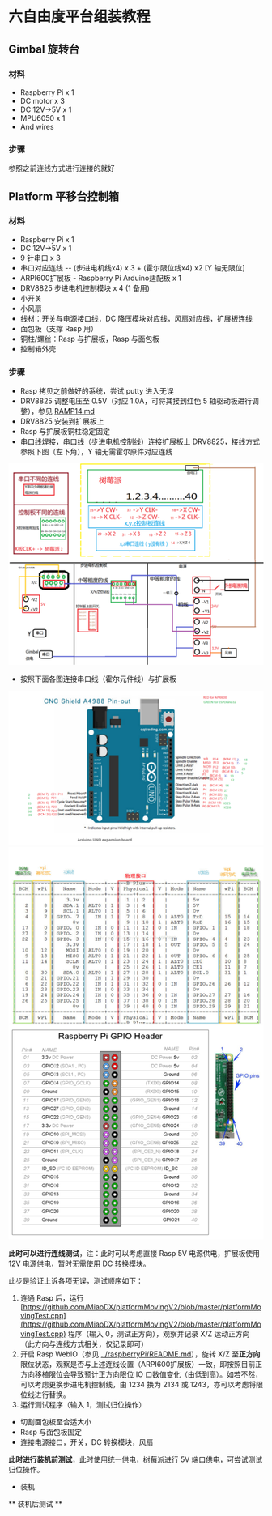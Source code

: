 # 六自由度平台组装教程

## Gimbal 旋转台

### 材料

* Raspberry Pi x 1
* DC motor x 3
* DC 12V->5V x 1
* MPU6050 x 1
* And wires

### 步骤

参照之前连线方式进行连接的就好

## Platform 平移台控制箱

### 材料

* Raspberry Pi x 1
* DC 12V->5V x 1
* 9 针串口 x 3
* 串口对应连线 -- (步进电机线x4) x 3 + (霍尔限位线x4) x2 [Y 轴无限位]
* ARPI600扩展板 - Raspberry Pi Arduino适配板 x 1
* DRV8825 步进电机控制模块 x 4 (1 备用)
* 小开关
* 小风扇
* 线材：开关与电源接口线，DC 降压模块对应线，风扇对应线，扩展板连线
* 面包板（支撑 Rasp 用）
* 铜柱/螺丝：Rasp 与扩展板，Rasp 与面包板
* 控制箱外壳

### 步骤

* Rasp 拷贝之前做好的系统，尝试 putty 进入无误
* DRV8825 调整电压至 0.5V（对应 1.0A，可将其接到红色 5 轴驱动板进行调整），参见 [RAMP14.md](../ramps/RAMP14.md)
* DRV8825 安装到扩展板上
* Rasp 与扩展板铜柱稳定固定
* 串口线焊接，串口线（步进电机控制线）连接扩展板上 DRV8825，接线方式参照下图（左下角），Y 轴无需霍尔原件对应连线

![大步进电机控制器连接示意图](大步进电机控制器连接示意图.png)

* 按照下面各图连接串口线（霍尔元件线）与扩展板

![arduino/cnc_uno_raspi_pin_out](../arduino/cnc_uno_raspi_pin_out.PNG)
![Rasp GPIO](rasp_gpio.jpg)
![Rasp GPIO](rasp_gpio2.png)

**此时可以进行连线测试**，注：此时可以考虑直接 Rasp 5V 电源供电，扩展板使用 12V 电源供电，暂时无需使用 DC 转换模块。

此步是验证上诉各项无误，测试顺序如下：<br>
1. 连通 Rasp 后，运行 [https://github.com/MiaoDX/platformMovingV2/blob/master/platformMovingTest.cpp](https://github.com/MiaoDX/platformMovingV2/blob/master/platformMovingTest.cpp) 程序（输入 0，测试正方向），观察并记录 X/Z 运动正方向（此方向与连线方式相关，仅记录即可）<br>
2. 开启 Rasp WebIO（参见 [../raspberryPi/README.md](raspberryPi/README.md)），旋转 X/Z 至**正方向**限位状态，观察是否与上述连线设置（ARPI600扩展板）一致，即按照目前正方向移植限位会导致预计正方向限位 IO 口数值变化（由低到高）。如若不然，可以考虑更换步进电机控制线，由 1234 换为 2134 或 1243，亦可以考虑将限位线进行替换。
3. 运行测试程序（输入 1，测试归位操作）

* 切割面包板至合适大小
* Rasp 与面包板固定
* 连接电源接口，开关，DC 转换模块，风扇

**此时进行装机前测试**，此时使用统一供电，树莓派进行 5V 端口供电，可尝试测试归位操作。

* 装机

** 装机后测试 **
